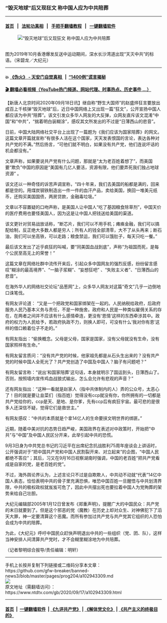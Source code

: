 ### “毁灭地球”后又现狂文 称中国人应为中共陪葬
------------------------

#### [首页](https://github.com/gfw-breaker/banned-news3/blob/master/README.md) &nbsp;&nbsp;|&nbsp;&nbsp; [法轮功真相](https://github.com/begood0513/basic/blob/master/README.md)  &nbsp;&nbsp;|&nbsp;&nbsp; [手把手翻墙教程](https://github.com/gfw-breaker/guides/wiki)  &nbsp;&nbsp;|&nbsp;&nbsp; [一键翻墙软件](https://github.com/gfw-breaker/nogfw/blob/master/README.md)  



<div><div class="featured_image">
 <figure>
  <img alt="“毁灭地球”后又现狂文 称中国人应为中共陪葬" src="https://i.ntdtv.com/assets/uploads/2020/09/e6f127e54969fffa4d8b52ba4fc4f93c.jpg"/>
 </figure><br/>
 <span class="caption">
  图为2019年10月香港爆发反送中运动期间，深水长沙湾道出现“天灭中共”的标语。（宋碧龙／大纪元）
 </span>
</div>
</div><hr/>

#### 💥 [《伪火》 - 天安门自焚真相 ](http://158.247.195.190:10000/videos/blog/weihuo.html)&nbsp; |&nbsp; [“1400例”谎言揭秘  ](http://158.247.195.190:10000/videos/blog/jiexi1400.html)

#### [ 🎬  翻墙必看视频（YouTube热门频道、网站代理、时事热点、历史事件 ...）](https://github.com/gfw-breaker/links/blob/master/banned.md)

<div><div class="post_content" itemprop="articleBody">
 <p>
  【新唐人北京时间2020年09月18日讯】继自称“野生大国师”的赵盛烨狂言要放出成百上千核弹“毁灭地球”后，近日中国网络上又出现一篇“狂文”，公开宣扬中国人都应该为中共“陪葬”。该文引发众多华人网友的大反弹，众网友直斥该文混淆“中国”和“中共”，“揣着明白装糊涂”，感叹其文所发出的不过是“日薄西山的悲音”。
 </p>
 <p>
  日前，中国大陆网络社交平台上出现了一篇题为《我们应该为国家陪葬》的网文。这篇文章开篇就宣称“有很多人活在这个国家，天天发表恨国的言论，表达各种对共产党的不满。”然后扬言，“可他们就不明白，如果没有共产党，他们连说坏话的机会都没有。”
 </p>
 <p>
  文章声称，如果要说共产党有什么问题，那就是“太为老百姓着想了”，而美国要“欺负”中国的原因是“美国有几亿人要活，资源有限，他们要弄死我们独占地球资源” 。
 </p>
 <p>
  该文还以一种奇怪的诉苦声调宣称，“四十年来，我们去美国的船都是满的，回来都是空的。用煤炭钢铁制造出一件一件的血汗产品，卖给美国，换回一堆美元纸币，还购买美国国债，两房贷款，金融毒垃圾。”
 </p>
 <p>
  文章以不容置疑的口吻声称，是美国人让中国人“吃了基因粮食除草剂”，中国天价的医疗费用也要怪美国人，因为这是让中国人把钱送给美国的渠道。
 </p>
 <p>
  该文更针对贸易战放话称，“断芯片，我们可以不用手机；瘫痪金融，我们可以搞配给制，反正绝大多数人都是穷人；所有人的钱全部清零，大不了从头再来；断石油，我们可以坐高铁，可以走路；粮食禁运，我们可以饿肚子，每天只吃一餐。”
 </p>
 <p>
  最后该文发出了近乎疯狂的叫喊，要“同美国血战到底”，声称“为祖国而死，是每个公民至高无上的荣誉！”
 </p>
 <p>
  这篇文章在网络社群中流传开来后，引起众多中国网友的强烈反感，纷纷留言感叹“糊涂的最高境界”、“一脑子浆糊”、“妄想狂吧” 、“失败主义者”、“日薄西山的悲音”。
 </p>
 <p>
  在海外华人的网络社交论坛“品葱网”上，众多华人网友对这篇“奇文”几乎一边倒地口诛笔伐。
 </p>
 <p>
  有网友评论道： “又是一个把政党和国家绑架在一起的。人民纳税给政府，后政府服务人民乃基本义务与责任，不是一种施舍。政府和人民是一种类似雇佣关系的存在，在两者之间并不应该有什么感情牵连，更没有‘恩情’这样的东西牵涉其中。政府的权力为人民给予，若政府执政不力，则换人即可，可没有什么‘我对你有恩’这样的借口赖着位子不走的。”
 </p>
 <p>
  有网友指出：“偷换概念。父母是父母，国家是国家，没有父母就没有生命，没有国家照样有生命。”
 </p>
 <p>
  有网友留言质问：“没有共产党的时候，他家祖先都是从石头生出来的？没有共产党的时候中国人全死光了？共产党创造了中国及中国人？脑子有问题吧？”
 </p>
 <p>
  有网友留言称：“说出‘和国家陪葬’这句话，本身就明示了国运到头，日薄西山了。否则，按照墙内宣传鸡血战狼式输出，怎么会允许有悲观的声音？”
 </p>
 <p>
  还有网友指出：“这种一看就是赵家人（指中共体制内的人）弄的公众号，太恶心了！目的就是要让韭菜们（指百姓）觉得没有ccp就没有你，你所拥有的一切都是共产党给你的，ccp是天、是地、是你爹，先有ccp后有疯狂宇宙。最可悲的是很多人还深信不疑，觉得它们是救世主。”
 </p>
 <p>
  有网友感叹：“中共的本质就是个拿14亿人的生命要挟文明世界的绑匪。”
 </p>
 <p>
  近期，随着中美对抗的态势日趋严峻，美国政界在表述对中政策时，开始把“中共”与“中国”及中国人民区分开来，此举引起中共的恐慌。
 </p>
 <p>
  9月3日身为中共党总书记的习近平在出席纪念抗战胜利75周年座谈会上讲话时，公开强调对于“把中国共产党和中国人民割裂开来、对立起来”的企图，“中国人民都绝不答应”；其后，习又在9月16日视察湖南时强调，中国的老百姓“把共产党看成是自家的党，是老百姓的党”。
 </p>
 <p>
  不过，海外舆论界认为，上述言论只不过是自欺欺人，中共动不动就“代表”14亿中国人表态，恰恰表明中共的骨子里充满恐惧，唯恐中国百姓一旦醒悟与中共划清界限，中共的极权政权就岌岌可危了，因此中共摆出死也要拉着中国人为党殉葬的架势来给自己壮胆。
 </p>
 <p>
  大纪元编辑部2005年1月12日曾发布《郑重声明》，提醒广大的中国民众：共产党的末日就要到了。但是这个邪恶的党（魔教）在历史上却对众生、对神佛犯下了滔天大罪，神一定要清算这个恶魔。而所有参加过共产党与共产党其它组织的人恐怕会成为中共的陪葬。
 </p>
 <p>
  为此，《大纪元》呼吁中国民众赶快声明退出中共的一些组织（党、团、队），这样当神安排人间清算共产党时，才不会糊里糊涂地为中共陪葬。
 </p>
 <p>
  （记者黎明综合报导/责任编辑：明轩）
 </p>
 <div class="single_ad">
 </div>
</div>
</div>
<hr/>
手机上长按并复制下列链接或二维码分享本文章：<br/>
https://github.com/gfw-breaker/banned-news3/blob/master/pages/prog204/a102943309.md <br/>
<a href='https://github.com/gfw-breaker/banned-news3/blob/master/pages/prog204/a102943309.md'><img src='https://github.com/gfw-breaker/banned-news3/blob/master/pages/prog204/a102943309.md.png'/></a> <br/>
原文地址（需翻墙访问）：https://www.ntdtv.com/gb/2020/09/17/a102943309.html


------------------------
#### [首页](https://github.com/gfw-breaker/banned-news3/blob/master/README.md) &nbsp;|&nbsp; [一键翻墙软件](https://github.com/gfw-breaker/nogfw/blob/master/README.md) &nbsp;| [《九评共产党》](https://github.com/gfw-breaker/9ping.md/blob/master/README.md#九评之一评共产党是什么) | [《解体党文化》](https://github.com/gfw-breaker/jtdwh.md/blob/master/README.md) | [《共产主义的终极目的》](https://github.com/gfw-breaker/gczydzjmd.md/blob/master/README.md)


<img src='http://gfw-breaker.win/banned-news3/pages/prog204/a102943309.md' width='0px' height='0px'/>